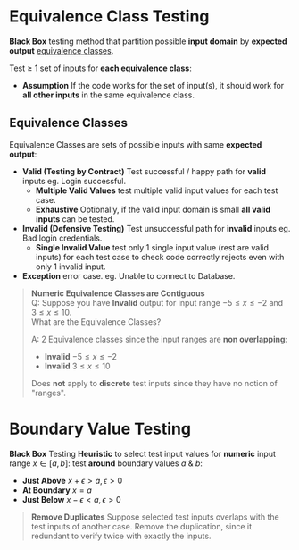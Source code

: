 # Equivalence Class Testing

**Black Box** testing method that partition possible **input domain** by **expected output** [equivalence classes](#equivalence-classes).

Test &ge; 1 set of inputs for **each equivalence class**:

- **Assumption** If the code works for the set of input(s), it should work for
  **all other inputs** in the same equivalence class.

## Equivalence Classes

Equivalence Classes are sets of possible inputs with same **expected output**:

- **Valid (Testing by Contract)** Test successful / happy path for **valid** inputs eg. Login successful.
  - **Multiple Valid Values** test multiple valid input values for each test case.
  - **Exhaustive** Optionally, if the valid input domain is small **all valid inputs** can be tested.
- **Invalid (Defensive Testing)** Test unsuccessful path for **invalid** inputs eg. Bad login credentials.
  - **Single Invalid Value** test only 1 single input value (rest are valid inputs) for each test case
    to check code correctly rejects even with only 1 invalid input.
- **Exception** error case. eg. Unable to connect to Database.

> **Numeric Equivalence Classes are Contiguous**  
> Q: Suppose you have **Invalid** output for input range $`-5 \le x \le -2`$ and
> $`3 \le x \le 10`$.  
> What are the Equivalence Classes?
>
> A: 2 Equivalence classes since the input ranges are **non overlapping**:
>
> - **Invalid** $`-5 \le x \le -2`$
> - **Invalid** $`3 \le x \le 10`$
>
> Does **not** apply to **discrete** test inputs since they have no notion of "ranges".

# Boundary Value Testing

**Black Box** Testing **Heuristic** to select test input values for **numeric** input range $`x \in [a,b]`$:
test **around** boundary values $`a`$ & $`b`$:

- **Just Above** $`x + \epsilon > a, \epsilon > 0`$
- **At Boundary** $`x = a`$
- **Just Below** $`x - \epsilon < a, \epsilon > 0`$

> **Remove Duplicates** Suppose selected test inputs overlaps with the test
> inputs of another case. Remove the duplication, since it redundant to verify
> twice with exactly the inputs.
